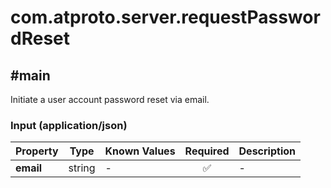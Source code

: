 # com.atproto.server.requestPasswordReset

## #main

Initiate a user account password reset via email.

### Input (application/json)

| Property | Type | Known Values | Required | Description |
| --- | --- | --- | :---: | --- |
| **email** | string | - | ✅ | - |
